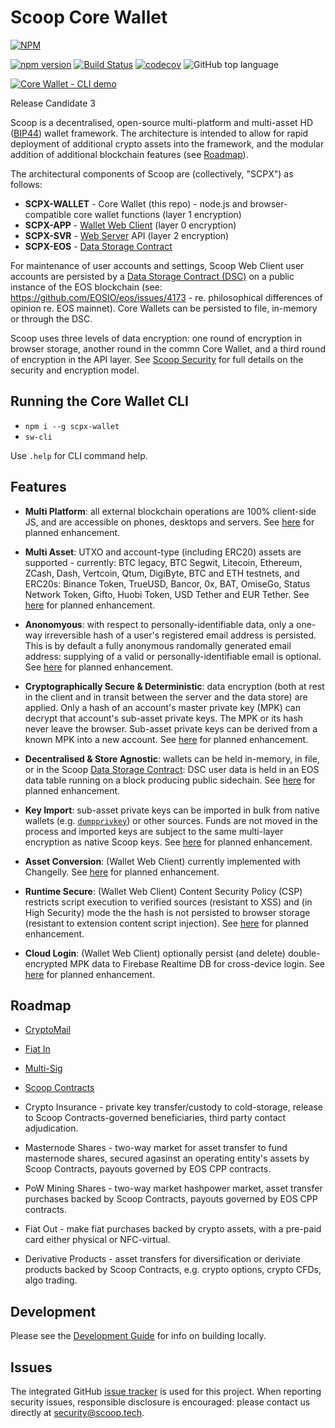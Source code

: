 # Scoop Core Wallet 

[![NPM](https://nodei.co/npm/scpx-wallet.png)](https://nodei.co/npm/scpx-wallet/)

[![npm version](https://badge.fury.io/js/scpx-wallet.svg)](https://badge.fury.io/js/scpx-wallet)
[![Build Status](https://travis-ci.com/Scoop-Tech/scpx-wallet.svg?branch=master)](https://travis-ci.com/Scoop-Tech/scpx-wallet)
[![codecov](https://codecov.io/gh/Scoop-Tech/scpx-wallet/branch/master/graph/badge.svg)](https://codecov.io/gh/Scoop-Tech/scpx-wallet)
![GitHub top language](https://img.shields.io/github/languages/top/Scoop-Tech/scpx-wallet.svg)

[![Core Wallet - CLI demo](http://img.youtube.com/vi/KvB2Bzebs-M/0.jpg)](http://www.youtube.com/watch?v=KvB2Bzebs-M "Core Wallet - CLI demo")

Release Candidate 3

Scoop is a decentralised, open-source multi-platform and multi-asset HD ([BIP44](https://github.com/bitcoin/bips/blob/master/bip-0044.mediawiki)) wallet framework. The architecture is intended to allow for rapid deployment of additional crypto assets into the framework, and the modular addition of additional blockchain features (see [Roadmap](./ROADMAP.md)).

The architectural components of Scoop are (collectively, "SCPX") as follows:

  * **SCPX-WALLET** - Core Wallet (this repo) - node.js and browser-compatible core wallet functions (layer 1 encryption)
  * **SCPX-APP** - [Wallet Web Client](https://x.scoop.tech) (layer 0 encryption)
  * **SCPX-SVR** - [Web Server](https://github.com/Scoop-Tech/scpx-svr) API (layer 2 encryption)
  * **SCPX-EOS** - [Data Storage Contract](https://github.com/Scoop-Tech/scpx-eos)
  
For maintenance of user accounts and settings, Scoop Web Client user accounts are persisted by a [Data Storage Contract (DSC)](https://github.com/Scoop-Tech/scpx-eos) on a public instance of the EOS blockchain (see: https://github.com/EOSIO/eos/issues/4173 - re. philosophical differences of opinion re. EOS mainnet). Core Wallets can be persisted to file, in-memory or through the DSC.

Scoop uses three levels of data encryption: one round of encryption in browser storage, another round in the commn Core Wallet, and a third round of encryption in the API layer. See [Scoop Security](https://github.com/Scoop-Tech/scpx-svr/blob/master/sec.md) for full details on the security and encryption model.

## Running the Core Wallet CLI

  * ```npm i --g scpx-wallet```
  * ```sw-cli```

Use ```.help``` for CLI command help. 

## Features

  * **Multi Platform**: all external blockchain operations are 100% client-side JS, and are accessible on phones, desktops and servers. See [here](https://github.com/Scoop-Tech/scpx-wallet/issues/3) for planned enhancement.

  * **Multi Asset**: UTXO and account-type (including ERC20) assets are supported - currently: BTC legacy, BTC Segwit, Litecoin, Ethereum, ZCash, Dash, Vertcoin, Qtum, DigiByte, BTC and ETH testnets, and ERC20s: Binance Token, TrueUSD, Bancor, 0x, BAT, OmiseGo, Status Network Token, Gifto, Huobi Token, USD Tether and EUR Tether. See [here](https://github.com/Scoop-Tech/scpx-wallet/issues/10) for planned enhancement.

  * **Anonomyous**: with respect to personally-identifiable data, only a one-way irreversible hash of a user's registered email address is persisted. This is by default a fully anonymous randomally generated email address: supplying of a valid or personally-identifiable email is optional. See [here](https://github.com/Scoop-Tech/scpx-wallet/issues/11) for planned enhancement.
    
  * **Cryptographically Secure & Deterministic**: data encryption (both at rest in the client and in transit between the server and the data store) are applied. Only a hash of an account's master private key (MPK) can decrypt that account's sub-asset private keys. The MPK or its hash never leave the browser. Sub-asset private keys can be derived from a known MPK into a new account. See [here](https://github.com/Scoop-Tech/scpx-wallet/issues/2) for planned enhancement.

  * **Decentralised & Store Agnostic**: wallets can be held in-memory, in file, or in the Scoop [Data Storage Contract](https://github.com/Scoop-Tech/scpx-eos): DSC user data is held in an EOS data table running on a block producing public sidechain. See [here](https://github.com/Scoop-Tech/scpx-wallet/issues/1) for planned enhancement.

  * **Key Import**: sub-asset private keys can be imported in bulk from native wallets (e.g. [`dumpprivkey`](https://bitcoincore.org/en/doc/0.16.0/rpc/wallet/dumpprivkey/)) or other sources. Funds are not moved in the process and imported keys are subject to the same multi-layer encryption as native Scoop keys. See [here](https://github.com/Scoop-Tech/scpx-wallet/issues/6) for planned enhancement.

  * **Asset Conversion**: (Wallet Web Client) currently implemented with Changelly. See [here](https://github.com/Scoop-Tech/scpx-wallet/issues/8) for planned enhancement.

  * **Runtime Secure**: (Wallet Web Client) Content Security Policy (CSP) restricts script execution to verified sources (resistant to XSS) and (in High Security) mode the the hash is not persisted to browser storage (resistant to extension content script injection). See [here](https://github.com/Scoop-Tech/scpx-wallet/issues/5) for planned enhancement.

  * **Cloud Login**: (Wallet Web Client) optionally persist (and delete) double-encrypted MPK data to Firebase Realtime DB for cross-device login. See [here](https://github.com/Scoop-Tech/scpx-wallet/issues/9) for planned enhancement.

## Roadmap
  * [CryptoMail](https://github.com/Scoop-Tech/scpx-wallet/issues/19)

  * [Fiat In](https://github.com/Scoop-Tech/scpx-wallet/issues/15)

  * [Multi-Sig](https://github.com/Scoop-Tech/scpx-wallet/issues/12)

  * [Scoop Contracts](https://github.com/Scoop-Tech/scpx-wallet/issues/14)

  * Crypto Insurance - private key transfer/custody to cold-storage, release to Scoop Contracts-governed beneficiaries, third party contact adjudication.
  
  * Masternode Shares - two-way market for asset transfer to fund masternode shares, secured agasinst an operating entity's assets by Scoop Contracts, payouts governed by EOS CPP contracts.

  * PoW Mining Shares - two-way market hashpower market, asset transfer purchases backed by Scoop Contracts, payouts governed by EOS CPP contracts.
  
  * Fiat Out - make fiat purchases backed by crypto assets, with a pre-paid card either physical or NFC-virtual.

  * Derivative Products - asset transfers for diversification or deriviate products backed by Scoop Contracts, e.g. crypto options, crypto CFDs, algo trading.

## Development

Please see the [Development Guide](./DEVELOPMENT.md) for info on building locally.

## Issues

The integrated GitHub [issue tracker](https://github.com/Scoop-Tech/scpx-wallet/issues) is used for this project. When reporting security issues, responsible disclosure is encouraged: please contact us directly at security@scoop.tech.



